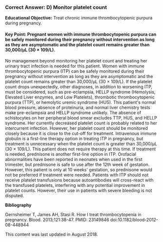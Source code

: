 
### Correct Answer: D) Monitor platelet count 

**Educational Objective:** Treat chronic immune thrombocytopenic purpura during pregnancy.

#### **Key Point:** Pregnant women with immune thrombocytopenic purpura can be safely monitored during their pregnancy without intervention as long as they are asymptomatic and the platelet count remains greater than 30,000/µL (30 × 109/L).

No management beyond monitoring her platelet count and treating her urinary tract infection is needed for this patient. Women with immune thrombocytopenic purpura (ITP) can be safely monitored during their pregnancy without intervention as long as they are asymptomatic and the platelet count remains greater than 30,000/µL (30 × 109/L). If the platelet count drops unexpectedly, other diagnoses, in addition to worsening ITP, must be considered, such as pre-eclampsia, HELLP syndrome (Hemolysis, Elevated Liver enzymes, and Low Platelets), thrombotic thrombocytopenic purpura (TTP), or hemolytic uremic syndrome (HUS). This patient's normal blood pressure, absence of proteinuria, and normal liver chemistry tests make pre-eclampsia and HELLP syndrome unlikely. The absence of schistocytes on her peripheral blood smear excludes TTP, HUS, and HELLP syndrome. Her currently decreased platelet count is probably related to her intercurrent infection. However, her platelet count should be monitored closely because it is close to the cut-off for treatment.
Intravenous immune globulin is a first-line therapy option in treating ITP in pregnancy, but treatment is unnecessary when the platelet count is greater than 30,000/µL (30 × 109/L).
This patient does not require therapy at this time. If treatment is needed, prednisone is another first-line option in ITP. Orofacial abnormalities have been reported in neonates when used in the first trimester, but prednisone is safe to use after the 12th week of gestation. However, this patient is only at 10 weeks' gestation, so prednisone would not be preferred if treatment were needed.
Patients with ITP should not receive platelet transfusions because autoantibodies will cross-react with the transfused platelets, interfering with any potential improvement in platelet counts. However, their use in patients with severe bleeding is not disputed.

**Bibliography**

Gernsheimer T, James AH, Stasi R. How I treat thrombocytopenia in pregnancy. Blood. 2013;121:38-47. PMID: 23149846 doi:10.1182/blood-2012-08-448944

This content was last updated in August 2018.